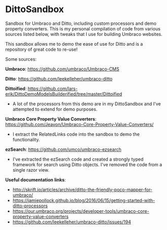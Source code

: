 # DittoSandbox
Sandbox for Umbraco and Ditto, including custom processors and demo property converters. This is my personal compilation of code from various sources listed below, with tweaks that I use for building Umbraco websites.  

This sandbox allows me to demo the ease of use for Ditto and is a repository of great code to re-use!

Some sources: 

**Umbraco**: https://github.com/umbraco/Umbraco-CMS

**Ditto**: https://github.com/leekelleher/umbraco-ditto

**Dittoified**: https://github.com/lars-erik/DittoDemoModelsBuilderified/tree/master/Dittoified
- A lot of the processors from this demo are in my DittoSandbox and I've attempted to extend for demo purposes. 

**Umbraco Core Property Value Converters**: https://github.com/Jeavon/Umbraco-Core-Property-Value-Converters/
- I extract the RelatedLinks code into the sandbox to demo the functionality.

**ezSearch**: https://github.com/umco/umbraco-ezsearch
- I've extracted the ezSearch code and created a strongly typed framework for search using Ditto objects. I've removed the code from a single razor view.


**Useful documentation links**: 

- http://skrift.io/articles/archive/ditto-the-friendly-poco-mapper-for-umbraco/
- https://jamiepollock.github.io/blog/2016/06/15/getting-started-with-ditto-processors
- https://our.umbraco.org/projects/developer-tools/umbraco-core-property-value-converters
- https://github.com/leekelleher/umbraco-ditto/issues/194
